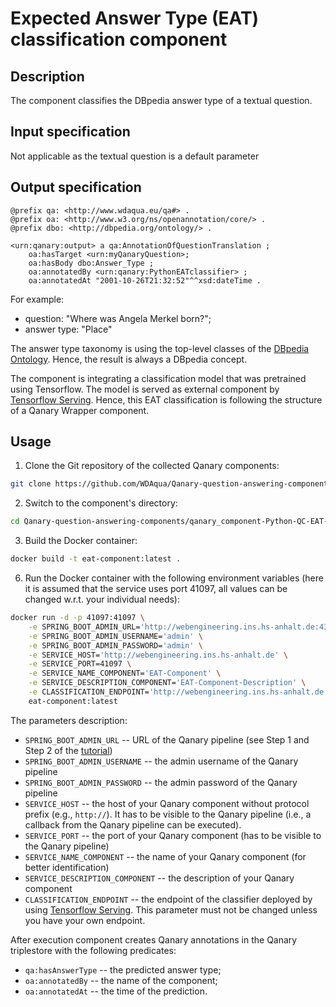 # Expected Answer Type (EAT) classification component

## Description

The component classifies the DBpedia answer type of a textual question. 

## Input specification

Not applicable as the textual question is a default parameter

## Output specification

```ttl
@prefix qa: <http://www.wdaqua.eu/qa#> .
@prefix oa: <http://www.w3.org/ns/openannotation/core/> .
@prefix dbo: <http://dbpedia.org/ontology/> .

<urn:qanary:output> a qa:AnnotationOfQuestionTranslation ;
    oa:hasTarget <urn:myQanaryQuestion>; 
    oa:hasBody dbo:Answer_Type ;
    oa:annotatedBy <urn:qanary:PythonEATclassifier> ;
    oa:annotatedAt "2001-10-26T21:32:52"^^xsd:dateTime .
```

For example:

* question: "Where was Angela Merkel born?"; 
* answer type: "Place"

The answer type taxonomy is using the top-level classes of the [DBpedia Ontology](http://mappings.dbpedia.org/server/ontology/classes/). Hence, the result is always a DBpedia concept.

The component is integrating a classification model that was pretrained using Tensorflow. The model is served as external component by [Tensorflow Serving](https://www.tensorflow.org/tfx/guide/serving). Hence, this EAT classification is following the structure of a Qanary Wrapper component.

## Usage

1. Clone the Git repository of the collected Qanary components: 

```bash
git clone https://github.com/WDAqua/Qanary-question-answering-components.git
```

2. Switch to the component's directory: 

```bash
cd Qanary-question-answering-components/qanary_component-Python-QC-EAT-classifier
```

3. Build the Docker container: 

```bash
docker build -t eat-component:latest .
```

6. Run the Docker container with the following environment variables (here it is assumed that the service uses port 41097, all values can be changed w.r.t. your individual needs):
```bash
docker run -d -p 41097:41097 \
    -e SPRING_BOOT_ADMIN_URL='http://webengineering.ins.hs-anhalt.de:43740' \
    -e SPRING_BOOT_ADMIN_USERNAME='admin' \
    -e SPRING_BOOT_ADMIN_PASSWORD='admin' \
    -e SERVICE_HOST='http://webengineering.ins.hs-anhalt.de' \
    -e SERVICE_PORT=41097 \
    -e SERVICE_NAME_COMPONENT='EAT-Component' \
    -e SERVICE_DESCRIPTION_COMPONENT='EAT-Component-Description' \
    -e CLASSIFICATION_ENDPOINT='http://webengineering.ins.hs-anhalt.de:41066/answer_type_classifier/predict' \
    eat-component:latest
```

The parameters description:

* `SPRING_BOOT_ADMIN_URL` -- URL of the Qanary pipeline (see Step 1 and Step 2 of the [tutorial](https://github.com/WDAqua/Qanary/wiki/Qanary-tutorial:-How-to-build-a-trivial-Question-Answering-pipeline))
* `SPRING_BOOT_ADMIN_USERNAME` -- the admin username of the Qanary pipeline
* `SPRING_BOOT_ADMIN_PASSWORD` -- the admin password of the Qanary pipeline
* `SERVICE_HOST` -- the host of your Qanary component without protocol prefix (e.g., `http://`). It has to be visible to the Qanary pipeline (i.e., a callback from the Qanary pipeline can be executed).
* `SERVICE_PORT` -- the port of your Qanary component (has to be visible to the Qanary pipeline)
* `SERVICE_NAME_COMPONENT` -- the name of your Qanary component (for better identification)
* `SERVICE_DESCRIPTION_COMPONENT` -- the description of your Qanary component
* `CLASSIFICATION_ENDPOINT` -- the endpoint of the classifier deployed by using [Tensorflow Serving](https://www.tensorflow.org/tfx/guide/serving). This parameter must not be changed unless you have your own endpoint.

After execution component creates Qanary annotations in the Qanary triplestore with the following predicates:

* `qa:hasAnswerType` -- the predicted answer type;
* `oa:annotatedBy` -- the name of the component;
* `oa:annotatedAt` -- the time of the prediction.
